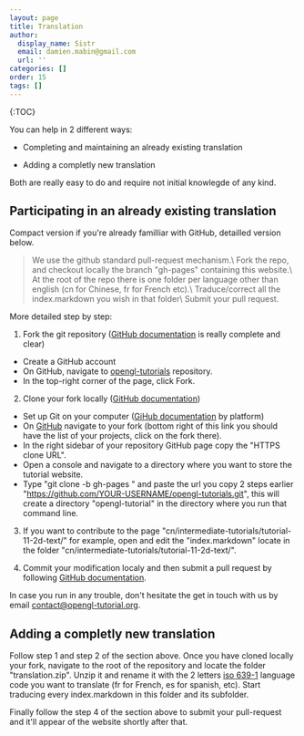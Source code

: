 ```yaml
---
layout: page
title: Translation
author:
  display_name: Sistr
  email: damien.mabin@gmail.com
  url: ''
categories: []
order: 15
tags: []
---
```

{:TOC}

You can help in 2 different ways:

 - Completing and maintaining an already existing translation

 - Adding a completly new translation

Both are really easy to do and require not initial knowlegde of any kind.

## Participating in an already existing translation

Compact version if you're already familliar with GitHub, detailled version below.

> We use the github standard pull-request mechanism.\\
> Fork the repo, and checkout locally the branch "gh-pages" containing this website.\\
> At the root of the repo there is one folder per language other than english (cn for Chinese, fr for French etc).\\
> Traduce/correct all the index.markdown you wish in that folder\\
> Submit your pull request.

More detailed step by step:

 1. Fork the git repository ([GitHub documentation](https://help.github.com/articles/fork-a-repo/) is really complete and clear)
  - Create a GitHub account
  - On GitHub, navigate to [opengl-tutorials](https://github.com/Whiteseeker/opengl-tutorials) repository.
  - In the top-right corner of the page, click Fork.
  
 2. Clone your fork locally ([GitHub documentation](https://help.github.com/articles/fork-a-repo/))
  - Set up Git on your computer ([GiHub documentation](https://help.github.com/articles/set-up-git/) by platform)
  - On [GitHub](https://github.com/) navigate to your fork (bottom right of this link you should have the list of your projects, click on the fork there).
  - In the right sidebar of your repository GitHub page copy the "HTTPS clone URL".
  - Open a console and navigate to a directory where you want to store the tutorial website.
  - Type "git clone -b gh-pages " and paste the url you copy 2 steps earlier "https://github.com/YOUR-USERNAME/opengl-tutorials.git", this will create a directory "opengl-tutorial" in the directory where you run that command line.

 3. If you want to contribute to the page "cn/intermediate-tutorials/tutorial-11-2d-text/" for example, open and edit the "index.markdown" locate in the folder "cn/intermediate-tutorials/tutorial-11-2d-text/".

 4. Commit your modification localy and then submit a pull request by following [GitHub documentation](https://help.github.com/articles/using-pull-requests/).

In case you run in any trouble, don't hesitate the get in touch with us by email [contact@opengl-tutorial.org](mailto:contact@opengl-tutorial.org).

## Adding a completly new translation

Follow step 1 and step 2 of the section above.
Once you have cloned locally your fork, navigate to the root of the repository and locate the folder "translation.zip".
Unzip it and rename it with the 2 letters [iso 639-1](http://en.wikipedia.org/wiki/List_of_ISO_639-1_codes) language code you want to translate (fr for French, es for spanish, etc).
Start traducing every index.markdown in this folder and its subfolder.

Finally follow the step 4 of the section above to submit your pull-request and it'll appear of the website shortly after that.

